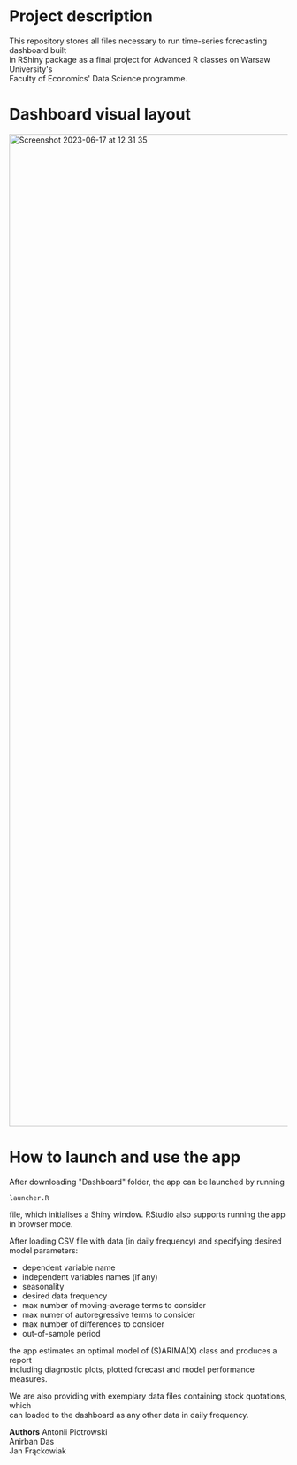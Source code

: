 # Project description

This repository stores all files necessary to run time-series forecasting dashboard built <br/>
in RShiny package as a final project for Advanced R classes on Warsaw University's <br/>
Faculty of Economics' Data Science programme. <br/>

# Dashboard visual layout

<img width="1792" alt="Screenshot 2023-06-17 at 12 31 35" src="https://github.com/jjfrackowiak/RShiny-Time-Series-Forecasting/assets/84077365/04ddb280-7a11-465b-8be6-200df6c3d8ec">

# How to launch and use the app

After downloading "Dashboard" folder, the app can be launched by running 
```
launcher.R
```
file, which initialises a Shiny window. RStudio also supports running the app in browser mode. <br/>

After loading CSV file with data (in daily frequency) and specifying desired model parameters: 

- dependent variable name
- independent variables names (if any)
- seasonality
- desired data frequency
- max number of moving-average terms to consider
- max numer of autoregressive terms to consider
- max number of differences to consider
- out-of-sample period

the app estimates an optimal model of (S)ARIMA(X) class and produces a report <br/>
including diagnostic plots, plotted forecast and model performance measures. <br/>

We are also providing with exemplary data files containing stock quotations, which <br/>
can loaded to the dashboard as any other data in daily frequency. <br/>

<b>Authors</b>
Antonii Piotrowski <br/>
Anirban Das <br/>
Jan Frąckowiak


